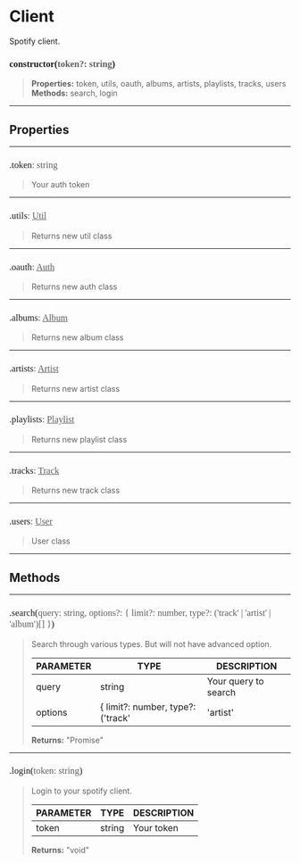 # Client

Spotify client.
<h3 style="font-family: consolas;" id="constructor">constructor(<font style="opacity: 0.7; font-weight: light;">token?: string</font>)</h3>

> **Properties:** token, utils, oauth, albums, artists, playlists, tracks, users<br>
> **Methods:** search, login

---
## Properties

---
<h3 style="font-family: consolas; font-weight: lighter;" id="token">.token<font style="opacity: 0.7; font-weight: light;">: string</font></h3>

> Your auth token
> 

---
<h3 style="font-family: consolas; font-weight: lighter;" id="utils">.utils<font style="opacity: 0.7; font-weight: light;">: <a href="https://spotify-api-js-test.netlify.app/#/class/util">Util</a></font></h3>

> Returns new util class
> 

---
<h3 style="font-family: consolas; font-weight: lighter;" id="oauth">.oauth<font style="opacity: 0.7; font-weight: light;">: <a href="https://spotify-api-js-test.netlify.app/#/class/auth">Auth</a></font></h3>

> Returns new auth class
> 

---
<h3 style="font-family: consolas; font-weight: lighter;" id="albums">.albums<font style="opacity: 0.7; font-weight: light;">: <a href="https://spotify-api-js-test.netlify.app/#/class/album">Album</a></font></h3>

> Returns new album class
> 

---
<h3 style="font-family: consolas; font-weight: lighter;" id="artists">.artists<font style="opacity: 0.7; font-weight: light;">: <a href="https://spotify-api-js-test.netlify.app/#/class/artist">Artist</a></font></h3>

> Returns new artist class
> 

---
<h3 style="font-family: consolas; font-weight: lighter;" id="playlists">.playlists<font style="opacity: 0.7; font-weight: light;">: <a href="https://spotify-api-js-test.netlify.app/#/class/playlist">Playlist</a></font></h3>

> Returns new playlist class
> 

---
<h3 style="font-family: consolas; font-weight: lighter;" id="tracks">.tracks<font style="opacity: 0.7; font-weight: light;">: <a href="https://spotify-api-js-test.netlify.app/#/class/track">Track</a></font></h3>

> Returns new track class
> 

---
<h3 style="font-family: consolas; font-weight: lighter;" id="users">.users<font style="opacity: 0.7; font-weight: light;">: <a href="https://spotify-api-js-test.netlify.app/#/class/user">User</a></font></h3>

> User class
> 

---
## Methods

---
<h3 style="font-family: consolas; font-weight: lighter;" id="search">.search(<font style="opacity: 0.7; font-weight: light;">query: string, options?: { limit?: number, type?: ('track' | 'artist' | 'album')[] }</font>)</h3>

> Search through various types. But will not have advanced option.
> 
> | PARAMETER   | TYPE    | DESCRIPTION    |
> |--------|---------|----------------|
> | query | string | Your query to search |
> | options | { limit?: number, type?: ('track' | 'artist' | 'album')[] } | <font style="opacity: 07;">Optional. </font>Search options |
> 
> **Returns:** "Promise<any>"

---
<h3 style="font-family: consolas; font-weight: lighter;" id="login">.login(<font style="opacity: 0.7; font-weight: light;">token: string</font>)</h3>

> Login to your spotify client.
> 
> | PARAMETER   | TYPE    | DESCRIPTION    |
> |--------|---------|----------------|
> | token | string | Your token |
> 
> **Returns:** "void"